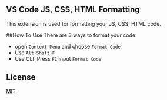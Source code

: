 ## VS Code JS, CSS, HTML Formatting

This extension is used for formatting your JS, CSS, HTML code.

##How To Use
There are 3 ways to format your code:
*  open `Context Menu` and choose `Format Code`
*  Use `Alt+Shift+F` 
*  Use CLI ,Press `F1`,input `Format Code`

## License
[MIT](LICENSE)